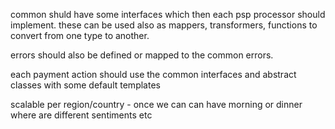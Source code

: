 
common shuld have some interfaces which then each psp processor should implement.
these can be used also as mappers, transformers, functions to convert from one type to another.

errors should also be defined or mapped to the common errors.

each payment action should use the common interfaces and abstract classes with some default templates


scalable per region/country - once we can can have morning or dinner where are different sentiments etc
